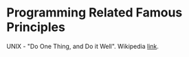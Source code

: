 # Programming Related Famous Principles

UNIX - "Do One Thing, and Do it Well". Wikipedia [link](https://en.wikipedia.org/wiki/Unix_philosophy#:\~:text=As%20stated%20by%20McIlroy%2C%20and%20generally%20accepted%20throughout,or%20%22Do%20One%20Thing%20And%20Do%20It%20Well.%22).
